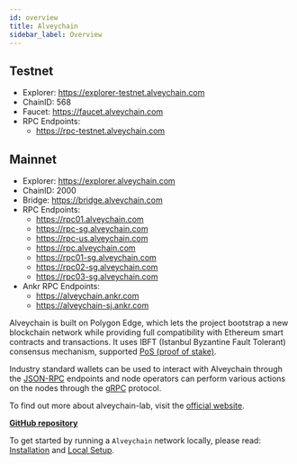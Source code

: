 ```yaml
---
id: overview 
title: Alveychain
sidebar_label: Overview
---
```


## Testnet
* Explorer: https://explorer-testnet.alveychain.com
* ChainID:  568
* Faucet:  https://faucet.alveychain.com
* RPC Endpoints:
    * https://rpc-testnet.alveychain.com

## Mainnet
* Explorer: https://explorer.alveychain.com
* ChainID: 2000
* Bridge: https://bridge.alveychain.com
* RPC Endpoints:
    * https://rpc01.alveychain.com
    * https://rpc-sg.alveychain.com
    * https://rpc-us.alveychain.com
    * https://rpc.alveychain.com
    * https://rpc01-sg.alveychain.com
    * https://rpc02-sg.alveychain.com
    * https://rpc03-sg.alveychain.com
* Ankr RPC Endpoints:
    * https://alveychain.ankr.com
    * https://alveychain-sj.ankr.com

Alveychain is built on Polygon Edge, which lets the project bootstrap a new blockchain network while providing full compatibility with Ethereum smart contracts and transactions. It uses IBFT (Istanbul Byzantine Fault Tolerant) consensus mechanism, supported [PoS (proof of stake)](/docs/consensus/pos-stake-unstake).

Industry standard wallets can be used to interact with Alveychain through the [JSON-RPC](/docs/working-with-node/query-json-rpc) endpoints and node operators can perform various actions on the nodes through the [gRPC](/docs/working-with-node/query-operator-info) protocol.

To find out more about alveychain-lab, visit the [official website](https://alveycoin.community).


**[GitHub repository](https://github.com/alveychain-lab/alveychain)**



To get started by running a `Alveychain` network locally, please read: [Installation](/docs/get-started/installation) and [Local Setup](/docs/get-started/set-up-ibft-locally).
